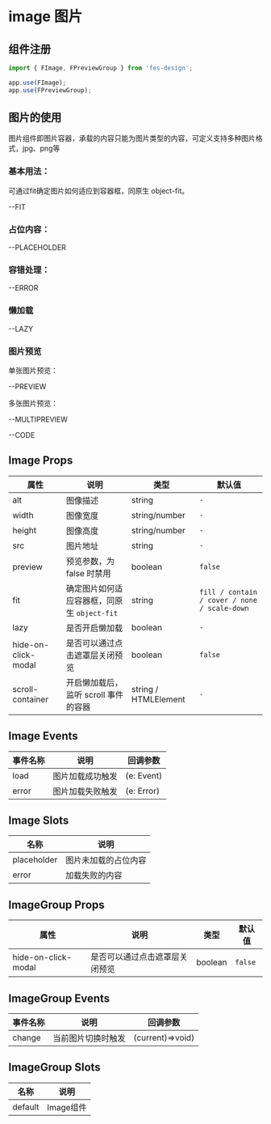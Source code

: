 # image 图片

## 组件注册

```js
import { FImage, FPreviewGroup } from 'fes-design';

app.use(FImage);
app.use(FPreviewGroup);
```

## 图片的使用
图片组件即图片容器，承载的内容只能为图片类型的内容，可定义支持多种图片格式，jpg、png等

### 基本用法：
可通过fit确定图片如何适应到容器框，同原生 object-fit。

--FIT

### 占位内容：

--PLACEHOLDER

### 容错处理：

--ERROR

### 懒加载

--LAZY

### 图片预览
单张图片预览：

--PREVIEW


多张图片预览：

--MULTIPREVIEW

--CODE

## Image Props

| 属性 | 说明 | 类型 | 默认值  |
| ------------- | ------------- | ------------- | ------------- |
| alt  | 图像描述 | string | `-` |
| width  | 图像宽度 | string/number | `-` |
| height  | 图像高度 | string/number | `-` |
| src  | 图片地址	 | string | `-` |
| preview  | 预览参数，为 false 时禁用	 | boolean  | `false` |
| fit  | 确定图片如何适应容器框，同原生 `object-fit`	 | string  | `fill / contain / cover / none / scale-down` |
| lazy  | 是否开启懒加载 | boolean  | `-` |
| hide-on-click-modal  | 是否可以通过点击遮罩层关闭预览	 | 	boolean | `false` |
| scroll-container  | 开启懒加载后，监听 scroll 事件的容器 | string / HTMLElement  | `-` |

## Image Events

| 事件名称 | 说明 | 回调参数 |
| ------------- | ------------- | ------------- |
| load  | 图片加载成功触发 | (e: Event) |
| error  | 	图片加载失败触发 | (e: Error) |

## Image Slots

| 名称 | 说明 | 
| ------------- | ------------- | 
| placeholder  | 图片未加载的占位内容 | 
| error  | 加载失败的内容	 |

## ImageGroup Props

| 属性 | 说明 | 类型 | 默认值  |
| ------------- | ------------- | ------------- | ------------- |
| hide-on-click-modal  | 是否可以通过点击遮罩层关闭预览	 | 	boolean | `false` |


## ImageGroup Events

| 事件名称 | 说明 | 回调参数 |
| ------------- | ------------- | ------------- |
| change  | 当前图片切换时触发	| (current)=>void) |

## ImageGroup Slots

| 名称 | 说明 | 
| ------------- | ------------- |
| default  |  Image组件	 |